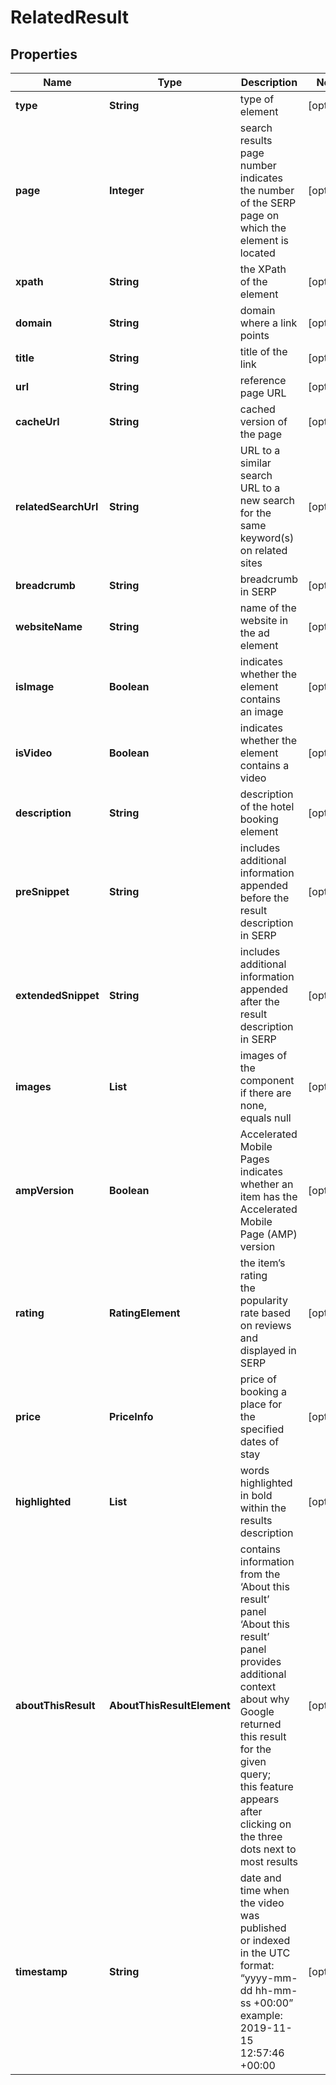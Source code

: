 # RelatedResult


## Properties

| Name | Type | Description | Notes |
|------------ | ------------- | ------------- | -------------|
**type** | **String** | type of element |[optional]|
**page** | **Integer** | search results page number<br>indicates the number of the SERP page on which the element is located |[optional]|
**xpath** | **String** | the XPath of the element |[optional]|
**domain** | **String** | domain where a link points |[optional]|
**title** | **String** | title of the link |[optional]|
**url** | **String** | reference page URL |[optional]|
**cacheUrl** | **String** | cached version of the page |[optional]|
**relatedSearchUrl** | **String** | URL to a similar search<br>URL to a new search for the same keyword(s) on related sites |[optional]|
**breadcrumb** | **String** | breadcrumb in SERP |[optional]|
**websiteName** | **String** | name of the website in the ad element |[optional]|
**isImage** | **Boolean** | indicates whether the element contains an image |[optional]|
**isVideo** | **Boolean** | indicates whether the element contains a video |[optional]|
**description** | **String** | description of the hotel booking element |[optional]|
**preSnippet** | **String** | includes additional information appended before the result description in SERP |[optional]|
**extendedSnippet** | **String** | includes additional information appended after the result description in SERP |[optional]|
**images** | **List<AiModeImagesElementInfo>** | images of the component<br>if there are none, equals null |[optional]|
**ampVersion** | **Boolean** | Accelerated Mobile Pages<br>indicates whether an item has the Accelerated Mobile Page (AMP) version |[optional]|
**rating** | **RatingElement** | the item’s rating <br>the popularity rate based on reviews and displayed in SERP |[optional]|
**price** | **PriceInfo** | price of booking a place for the specified dates of stay |[optional]|
**highlighted** | **List<String>** | words highlighted in bold within the results description |[optional]|
**aboutThisResult** | **AboutThisResultElement** | contains information from the ‘About this result’ panel<br>‘About this result’ panel provides additional context about why Google returned this result for the given query;<br>this feature appears after clicking on the three dots next to most results |[optional]|
**timestamp** | **String** | date and time when the video was published or indexed<br>in the UTC format: “yyyy-mm-dd hh-mm-ss +00:00”<br>example:<br>2019-11-15 12:57:46 +00:00 |[optional]|